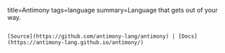 title=Antimony
tags=language
summary=Language that gets out of your way.
~~~~~~

[Source](https://github.com/antimony-lang/antimony) | [Docs](https://antimony-lang.github.io/antimony/)

